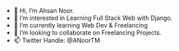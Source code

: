- 👋 Hi, I’m Ahsan Noor.
- 👀 I’m interested in Learning Full Stack Web with Django.
- 🌱 I’m currently learning Web Dev & Freelancing
- 💞️ I’m looking to collaborate on Freelancing Projects.
- 📫 Twitter Handle: @ANoorTM

<!---
ANoorTM/ANoorTM is a ✨ special ✨ repository because its `README.md` (this file) appears on your GitHub profile.
You can click the Preview link to take a look at your changes.
--->
